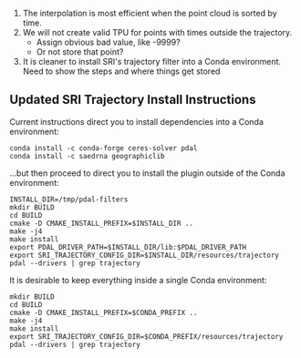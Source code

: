 1. The interpolation is most efficient when the point cloud is sorted by time.
2. We will not create valid TPU for points with times outside the trajectory.
    * Assign obvious bad value, like -9999?
    * Or not store that point?
3. It is cleaner to install SRI's trajectory filter into a Conda environment. Need to show the steps and where things get stored

## Updated SRI Trajectory Install Instructions
Current instructions direct you to install dependencies into a Conda environment:
```
conda install -c conda-forge ceres-solver pdal
conda install -c saedrna geographiclib
```

...but then proceed to direct you to install the plugin outside of the Conda environment:
```
INSTALL_DIR=/tmp/pdal-filters
mkdir BUILD
cd BUILD
cmake -D CMAKE_INSTALL_PREFIX=$INSTALL_DIR ..
make -j4
make install
export PDAL_DRIVER_PATH=$INSTALL_DIR/lib:$PDAL_DRIVER_PATH
export SRI_TRAJECTORY_CONFIG_DIR=$INSTALL_DIR/resources/trajectory
pdal --drivers | grep trajectory
```

It is desirable to keep everything inside a single Conda environment:
```
mkdir BUILD
cd BUILD
cmake -D CMAKE_INSTALL_PREFIX=$CONDA_PREFIX ..
make -j4
make install
export SRI_TRAJECTORY_CONFIG_DIR=$CONDA_PREFIX/resources/trajectory
pdal --drivers | grep trajectory
```